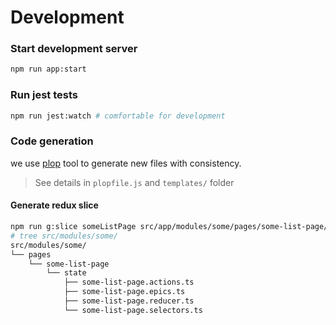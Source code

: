 # Development

### Start development server

```bash
npm run app:start
```

### Run jest tests

```bash
npm run jest:watch # comfortable for development
```

### Code generation

we use [plop](https://plopjs.com/) tool to generate new files with consistency.

> See details in `plopfile.js` and `templates/` folder

#### Generate redux slice

```bash
npm run g:slice someListPage src/app/modules/some/pages/some-list-page/state
# tree src/modules/some/
src/modules/some/
└── pages
    └── some-list-page
        └── state
            ├── some-list-page.actions.ts
            ├── some-list-page.epics.ts
            ├── some-list-page.reducer.ts
            └── some-list-page.selectors.ts
```
